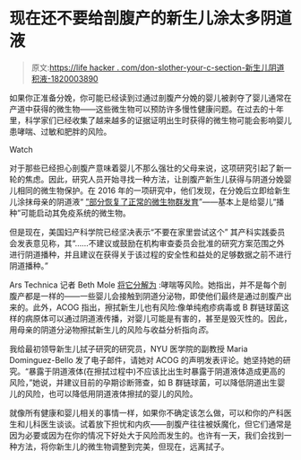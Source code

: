 # 现在还不要给剖腹产的新生儿涂太多阴道液

> 原文:[https://life hacker . com/don-slother-your-c-section-新生儿阴道积液-1820003890](https://lifehacker.com/dont-slather-your-c-section-newborn-with-vaginal-fluid-1820003890)

如果你正准备分娩，你可能已经读到过通过剖腹产分娩的婴儿被剥夺了婴儿通常在产道中获得的微生物——这些微生物可以预防许多慢性健康问题。在过去的十年里，科学家们已经收集了越来越多的证据证明出生时获得的微生物可能会影响婴儿患哮喘、过敏和肥胖的风险。

Watch

对于那些已经担心剖腹产意味着婴儿不那么强壮的父母来说，这项研究引起了新一轮的焦虑。因此，研究人员开始寻找一种方法，让剖腹产新生儿获得与阴道分娩婴儿相同的微生物保护。在 2016 年的一项研究中，他们发现，在分娩后立即给新生儿涂抹母亲的阴道液“ [”部分恢复了正常的微生物群发育](http://nature.com/articles/doi:10.1038/nm.4039)”——基本上是给婴儿“播种”可能启动其免疫系统的微生物。

但是现在，美国妇产科学院已经坚决表示“不要在家里尝试这个” 其产科实践委员会发表意见称，其“……不建议或鼓励在机构审查委员会批准的研究方案范围之外进行阴道播种，并且建议在获得关于该过程的安全性和益处的足够数据之前不进行阴道播种。”

Ars Technica 记者 Beth Mole [将它分解为](https://arstechnica.com/science/2017/10/doctors-warn-new-parents-step-away-from-the-vaginal-fluid-swabs/) :哮喘等风险。她指出，并不是每个剖腹产都是一样的——一些婴儿会接触到阴道分泌物，即使他们最终是通过剖腹产出来的。此外，ACOG 指出，擦拭新生儿也有风险:像单纯疱疹病毒或 B 群链球菌这样的病原体可以通过阴道液传播，对婴儿可能是有害的，甚至是毁灭性的。因此，用母亲的阴道分泌物擦拭新生儿的风险与收益分析指向*否*。

我给最初领导新生儿拭子研究的研究员，NYU 医学院的副教授 Maria Dominguez-Bello 发了电子邮件，请她对 ACOG 的声明发表评论。她坚持她的研究。“暴露于阴道液体(在擦拭过程中)不应该比出生时暴露于阴道液体造成更高的风险，”她说，并建议目前的孕期诊断筛查，如 B 群链球菌，可以降低阴道出生婴儿的风险，也可以降低用阴道液体擦拭的婴儿的风险。

就像所有健康和婴儿相关的事情一样，如果你不确定该怎么做，可以和你的产科医生和儿科医生谈谈。试着放下担忧和内疚——剖腹产往往被妖魔化，但它们通常是因为必要或因为在你的情况下好处大于风险而发生的。也许有一天，我们会找到一种方法，将你新生儿的微生物调整到完美，但现在，远离拭子。